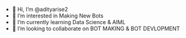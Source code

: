- 👋 Hi, I’m @adityarise2
- 👀 I’m interested in Making New Bots
- 🌱 I’m currently learning Data Science & AIML
- 💞️ I’m looking to collaborate on BOT MAKING & BOT DEVLOPMENT

<!---
adityarise2/adityarise2 is a ✨ special ✨ repository because its `README.md` (this file) appears on your GitHub profile.
You can click the Preview link to take a look at your changes.
--->
